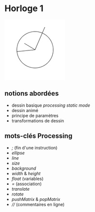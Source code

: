Horloge 1
===============
![ScreenShot](screenshot.png)

## notions abordées

- dessin basique *processing static mode*
- dessin animé
- principe de paramètres
- transformations de dessin

## mots-clés Processing

- *;* (fin d'une instruction)
- *ellipse*
- *line*
- *size*
- *background*
- *width* & *height*
- *float* (variables)
- *=* (association)
- *translate*
- *rotate*
- *pushMatrix* & *popMatrix*
- *//* (commentaires en ligne)

